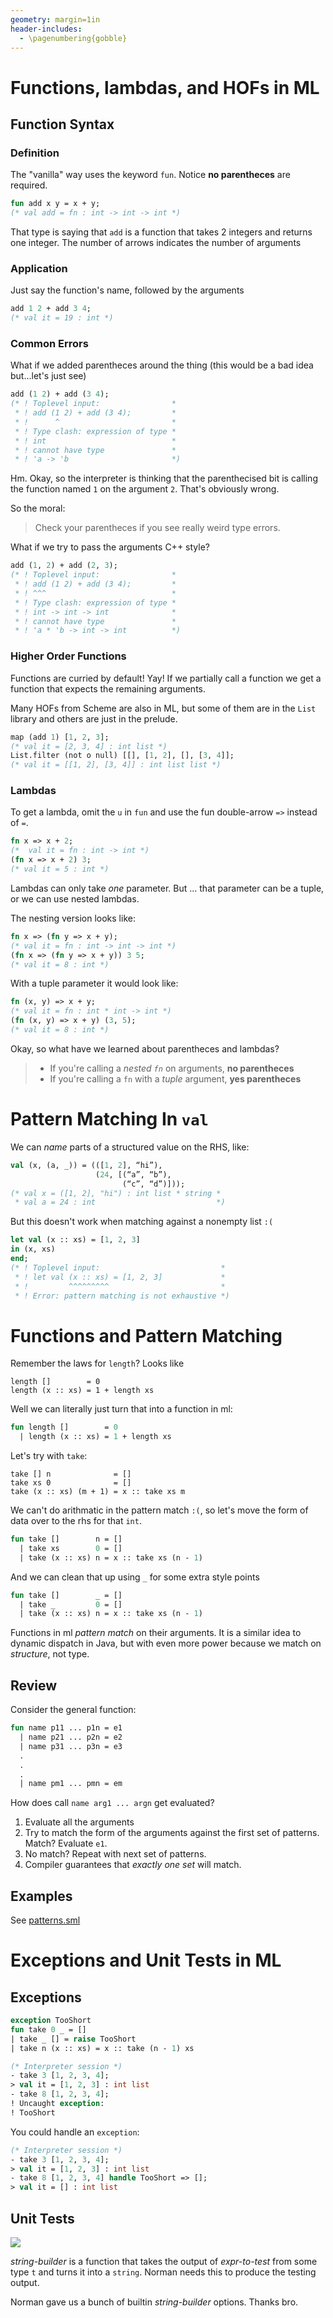 ```yaml
---
geometry: margin=1in
header-includes:
  - \pagenumbering{gobble}
---
```


# Functions, lambdas, and HOFs in ML

## Function Syntax

### Definition

The "vanilla" way uses the keyword `fun`. Notice **no parentheces** are required.

```sml
fun add x y = x + y;
(* val add = fn : int -> int -> int *)
```
That type is saying that `add` is a function that takes 2 integers and returns one integer. The number of arrows indicates the number of arguments

### Application

Just say the function's name, followed by the arguments

```sml
add 1 2 + add 3 4;
(* val it = 19 : int *)
```

### Common Errors

What if we added parentheces around the thing (this would be a bad idea but...let's just see)

```sml
add (1 2) + add (3 4);
(* ! Toplevel input:                *
 * ! add (1 2) + add (3 4);         *
 * !      ^                         *
 * ! Type clash: expression of type *
 * ! int                            *
 * ! cannot have type               *
 * ! 'a -> 'b                       *)
```

Hm. Okay, so the interpreter is thinking that the parenthecised bit is calling the function named `1` on the argument `2`. That's obviously wrong.

So the moral:

> Check your parentheces if you see really weird type errors.

What if we try to pass the arguments C++ style?

```sml
add (1, 2) + add (2, 3);
(* ! Toplevel input:                *
 * ! add (1 2) + add (3 4);         *
 * ! ^^^                            *
 * ! Type clash: expression of type *
 * ! int -> int -> int              *
 * ! cannot have type               *
 * ! 'a * 'b -> int -> int          *)
```

### Higher Order Functions

Functions are curried by default! Yay! If we partially call a function we get a function that expects the remaining arguments.

Many HOFs from Scheme are also in ML, but some of them are in the `List` library and others are just in the prelude.

```sml
map (add 1) [1, 2, 3];
(* val it = [2, 3, 4] : int list *)
List.filter (not o null) [[], [1, 2], [], [3, 4]];
(* val it = [[1, 2], [3, 4]] : int list list *)
```

### Lambdas

To get a lambda, omit the `u` in `fun` and use the fun double-arrow `=>` instead of `=`.

```sml
fn x => x + 2;
(*  val it = fn : int -> int *)
(fn x => x + 2) 3;
(* val it = 5 : int *)
```

Lambdas can only take _one_ parameter. But ... that parameter can be a tuple, or we can use nested lambdas.

The nesting version looks like:

```sml
fn x => (fn y => x + y);
(* val it = fn : int -> int -> int *)
(fn x => (fn y => x + y)) 3 5;
(* val it = 8 : int *)
```

With a tuple parameter it would look like:

```sml
fn (x, y) => x + y;
(* val it = fn : int * int -> int *)
(fn (x, y) => x + y) (3, 5);
(* val it = 8 : int *)
```

Okay, so what have we learned about parentheces and lambdas?

> - If you're calling a _nested `fn`_ on arguments, **no parentheces**
> - If you're calling a `fn` with a _tuple_ argument, **yes parentheces**

# Pattern Matching In `val`

We can _name_ parts of a structured value on the RHS, like:

```sml
val (x, (a, _)) = (([1, 2], “hi”), 
                   (24, [(“a”, “b”), 
                         (“c”, “d”)]));
(* val x = ([1, 2], "hi") : int list * string *
 * val a = 24 : int                           *)
```

But this doesn't work when matching against a nonempty list `:(`

```sml
let val (x :: xs) = [1, 2, 3]
in (x, xs)
end;
(* ! Toplevel input:                           *
 * ! let val (x :: xs) = [1, 2, 3]             *
 * !         ^^^^^^^^^                         *
 * ! Error: pattern matching is not exhaustive *)
```

# Functions and Pattern Matching

Remember the laws for `length`? Looks like

```
length []        = 0
length (x :: xs) = 1 + length xs
```

Well we can literally just turn that into a function in ml:

```sml
fun length []        = 0
  | length (x :: xs) = 1 + length xs
```

Let's try with `take`:

```
take [] n              = []
take xs 0              = []
take (x :: xs) (m + 1) = x :: take xs m
```
We can't do arithmatic in the pattern match `:(`, so let's move the form of data over to the rhs for that `int`.

```sml
fun take []        n = []
  | take xs        0 = []
  | take (x :: xs) n = x :: take xs (n - 1)
```
And we can clean that up using `_` for some extra style points

```sml
fun take []        _ = []
  | take _         0 = []
  | take (x :: xs) n = x :: take xs (n - 1)
```

Functions in ml _pattern match_ on their arguments. It is a similar idea to dynamic dispatch in Java, but with even more power because we match on _structure_, not type.

## Review

Consider the general function:

```sml
fun name p11 ... p1n = e1
  | name p21 ... p2n = e2
  | name p31 ... p3n = e3
  .
  .
  .
  | name pm1 ... pmn = em
```

How does call `name arg1 ... argn` get evaluated?
1. Evaluate all the arguments
2.  Try to match the form of the arguments against the first set
of patterns. Match? Evaluate `e1`.
3. No match? Repeat with next set of patterns.
4. Compiler guarantees that _exactly one set_ will match.

## Examples

See [patterns.sml](patterns.sml)

# Exceptions and Unit Tests in ML

## Exceptions

```sml
exception TooShort
fun take 0 _ = []
| take _ [] = raise TooShort
| take n (x :: xs) = x :: take (n - 1) xs

(* Interpreter session *)
- take 3 [1, 2, 3, 4];
> val it = [1, 2, 3] : int list
- take 8 [1, 2, 3, 4];
! Uncaught exception:
! TooShort
```

You could handle an `exception`:

```sml
(* Interpreter session *)
- take 3 [1, 2, 3, 4];
> val it = [1, 2, 3] : int list
- take 8 [1, 2, 3, 4] handle TooShort => [];
> val it = [] : int list
```

## Unit Tests

![](assets/units.png)

_string-builder_ is a function that takes the output of _expr-to-test_ from some type `t` and turns it into a `string`. Norman needs this to produce the testing output.

Norman gave us a bunch of builtin _string-builder_ options. Thanks bro. 
